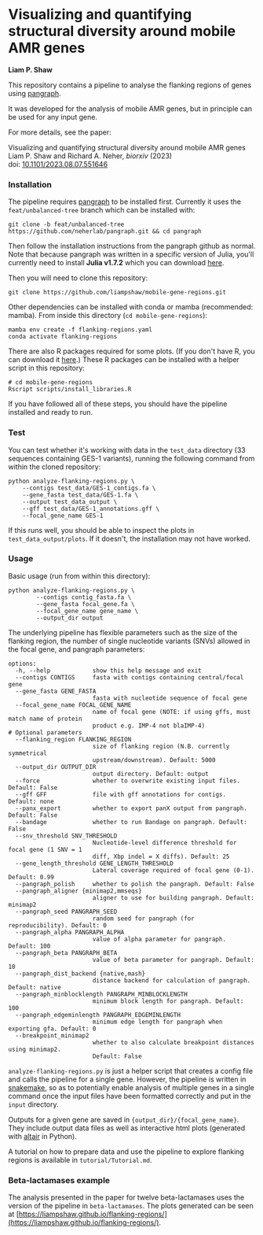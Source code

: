 # Visualizing and quantifying structural diversity around mobile AMR genes

__Liam P. Shaw__

This repository contains a pipeline to analyse the flanking regions of genes using [pangraph](https://github.com/neherlab/pangraph). 

It was developed for the analysis of mobile AMR genes, but in principle can be used for any input gene. 

For more details, see the paper:

Visualizing and quantifying structural diversity around mobile AMR genes  
Liam P. Shaw and Richard A. Neher, *biorxiv* (2023)  
doi: [10.1101/2023.08.07.551646](https://doi.org/10.1101/2023.08.07.551646)

### Installation

The pipeline requires [pangraph](https://github.com/neherlab/pangraph) to be installed first. Currently it uses the `feat/unbalanced-tree` branch which can be installed with:

```
git clone -b feat/unbalanced-tree https://github.com/neherlab/pangraph.git && cd pangraph
```

Then follow the installation instructions from the pangraph github as normal. Note that because pangraph was written in a specific version of Julia, you'll currently need to install **Julia v1.7.2** which you can download [here](https://julialang.org/downloads/oldreleases/). 

Then you will need to clone this repository:

```
git clone https://github.com/liampshaw/mobile-gene-regions.git
``` 

Other dependencies can be installed with conda or mamba (recommended: mamba). From inside this directory (`cd mobile-gene-regions`):

```
mamba env create -f flanking-regions.yaml 
conda activate flanking-regions
```

There are also R packages required for some plots. (If you don't have R, you can download it [here](https://www.r-project.org/).) These R packages can be installed with a helper script in this repository:

```
# cd mobile-gene-regions
Rscript scripts/install_libraries.R
```

If you have followed all of these steps, you should have the pipeline installed and ready to run. 

### Test

You can test whether it's working with data in the `test_data` directory (33 sequences containing GES-1 variants), running the following command from within the cloned repository:

```
python analyze-flanking-regions.py \
	--contigs test_data/GES-1_contigs.fa \
	--gene_fasta test_data/GES-1.fa \ 
	--output test_data_output \
	--gff test_data/GES-1_annotations.gff \
	--focal_gene_name GES-1	
```

If this runs well, you should be able to inspect the plots in `test_data_output/plots`. If it doesn't, the installation may not have worked.   

### Usage

Basic usage (run from within this directory):

```
python analyze-flanking-regions.py \
        --contigs contig_fasta.fa \
        --gene_fasta focal_gene.fa \
        --focal_gene_name gene_name \
        --output_dir output
```

The underlying pipeline has flexible parameters such as the size of the flanking region, the number of single nucleotide variants (SNVs) allowed in the focal gene, and pangraph parameters:


```
options:
  -h, --help            show this help message and exit
  --contigs CONTIGS     fasta with contigs containing central/focal gene
  --gene_fasta GENE_FASTA
                        fasta with nucleotide sequence of focal gene
  --focal_gene_name FOCAL_GENE_NAME
                        name of focal gene (NOTE: if using gffs, must match name of protein
                        product e.g. IMP-4 not blaIMP-4)
# Optional parameters
  --flanking_region FLANKING_REGION
                        size of flanking region (N.B. currently symmetrical
                        upstream/downstream). Default: 5000
  --output_dir OUTPUT_DIR
                        output directory. Default: output
  --force               whether to overwrite existing input files. Default: False
  --gff GFF             file with gff annotations for contigs. Default: none
  --panx_export         whether to export panX output from pangraph. Default: False
  --bandage             whether to run Bandage on pangraph. Default: False
  --snv_threshold SNV_THRESHOLD
                        Nucleotide-level difference threshold for focal gene (1 SNV = 1
                        diff, Xbp indel = X diffs). Default: 25
  --gene_length_threshold GENE_LENGTH_THRESHOLD
                        Lateral coverage required of focal gene (0-1). Default: 0.99
  --pangraph_polish     whether to polish the pangraph. Default: False
  --pangraph_aligner {minimap2,mmseqs}
                        aligner to use for building pangraph. Default: minimap2
  --pangraph_seed PANGRAPH_SEED
                        random seed for pangraph (for reproducibility). Default: 0
  --pangraph_alpha PANGRAPH_ALPHA
                        value of alpha parameter for pangraph. Default: 100
  --pangraph_beta PANGRAPH_BETA
                        value of beta parameter for pangraph. Default: 10
  --pangraph_dist_backend {native,mash}
                        distance backend for calculation of pangraph. Default: native
  --pangraph_minblocklength PANGRAPH_MINBLOCKLENGTH
                        minimum block length for pangraph. Default: 100
  --pangraph_edgeminlength PANGRAPH_EDGEMINLENGTH
                        minimum edge length for pangraph when exporting gfa. Default: 0
  --breakpoint_minimap2
                        whether to also calculate breakpoint distances using minimap2.
                        Default: False                        
```

`analyze-flanking-regions.py` is just a helper script that creates a config file and calls the pipeline for a single gene. However, the pipeline is written in [snakemake](https://snakemake.readthedocs.io/en/stable/index.html), so as to potentially enable analysis of multiple genes in a single command once the input files have been formatted correctly and put in the `input` directory.

Outputs for a given gene are saved in `{output_dir}/{focal_gene_name}`. They include output data files as well as interactive html plots (generated with [altair](https://altair-viz.github.io/) in Python). 

A tutorial on how to prepare data and use the pipeline to explore flanking regions is available in `tutorial/Tutorial.md`.

### Beta-lactamases example

The analysis presented in the paper for twelve beta-lactamases uses the version of the pipeline in `beta-lactamases`. The plots generated can be seen at [https://liampshaw.github.io/flanking-regions/](https://liampshaw.github.io/flanking-regions/).





